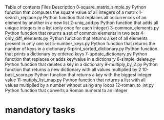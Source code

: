 Table of contents
Files	Description
0-square_matrix_simple.py	Python function that computes the square value of all integers of a matrix
1-search_replace.py	Python function that replaces all occurrences of an element by another in a new list
2-uniq_add.py	Python function that adds all unique integers in a list (only once for each integer)
3-common_elements.py	Python function that returns a set of common elements in two sets
4-only_diff_elements.py	Python function that returns a set of all elements present in only one set
5-number_keys.py	Python function that returns the number of keys in a dictionary
6-print_sorted_dictionary.py	Python function that prints a dictionary by ordered keys
7-update_dictionary.py	Python function that replaces or adds key/value in a dictionary
8-simple_delete.py	Python function that deletes a key in a dictionary
9-multiply_by_2.py	Python function that returns a new dictionary with all values multiplied by 2
10-best_score.py	Python function that returns a key with the biggest integer value
11-mutiply_list_map.py	Python function that returns a list with all values multiplied by a number without using any loops
12-roman_to_int.py	Python function that converts a Roman numeral to an integer

# mandatory tasks
